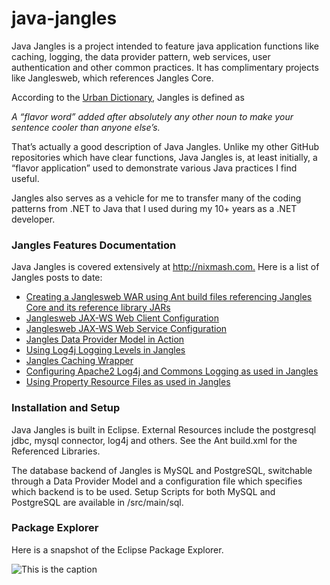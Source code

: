 java-jangles
============

Java Jangles is a project intended to feature java application functions like caching, logging, the data provider pattern, web services, user authentication and other common practices. It has complimentary projects like Janglesweb, which references Jangles Core.

According to the [Urban Dictionary,](http://www.urbandictionary.com/define.php?term=jangles) Jangles is defined as

_A “flavor word” added after absolutely any other noun to make your sentence cooler than anyone else’s._

That’s actually a good description of Java Jangles. Unlike my other GitHub repositories which have clear functions, Java Jangles is, at least initially,  a “flavor application” used to demonstrate various Java practices I find useful.

Jangles also serves as a vehicle for me to transfer many of the coding patterns from .NET to Java that I used during my 10+ years as a .NET developer.

###  Jangles Features Documentation

Java Jangles is covered extensively at <http://nixmash.com.> Here is a list of Jangles posts to date:

* [Creating a Janglesweb WAR using Ant build files referencing Jangles Core and its reference library JARs](http://nixmash.com/java/referencing-project-libraries-in-wars-with-ant/)
* [Janglesweb JAX-WS Web Client Configuration](http://nixmash.com/java/jangles-jax-ws-web-client-project-online/)
* [Janglesweb JAX-WS Web Service Configuration](http://nixmash.com/java/jangles-jax-ws-web-service-project-now-on-github/)
* [Jangles Data Provider Model in Action](http://nixmash.com/mysql/the-java-jangles-data-provider-model-in-action/)
* [Using Log4j Logging Levels in Jangles](http://nixmash.com/java/changing-log4j-logging-levels-by-output-type/)
* [Jangles Caching Wrapper](http://nixmash.com/java/the-java-jangles-caching-wrapper/)
* [Configuring Apache2 Log4j and Commons Logging as used in Jangles](http://nixmash.com/java/configuring-apache-log4j-and-commons-logging/)
* [Using Property Resource Files as used in Jangles](http://nixmash.com/java/loading-java-property-resource-files/)

### Installation and Setup

Java Jangles is built in Eclipse. External Resources include the postgresql jdbc, mysql connector, log4j and others. See the Ant build.xml for the Referenced Libraries.

The database backend of Jangles is MySQL and PostgreSQL, switchable through a Data Provider Model and a configuration file which specifies which backend is to be used. Setup Scripts for both MySQL and PostgreSQL are available in /src/main/sql.

### Package Explorer

Here is a snapshot of the Eclipse Package Explorer.


![This is the caption](http://nixmash.com/x/pics/github/jangles0106.png)





